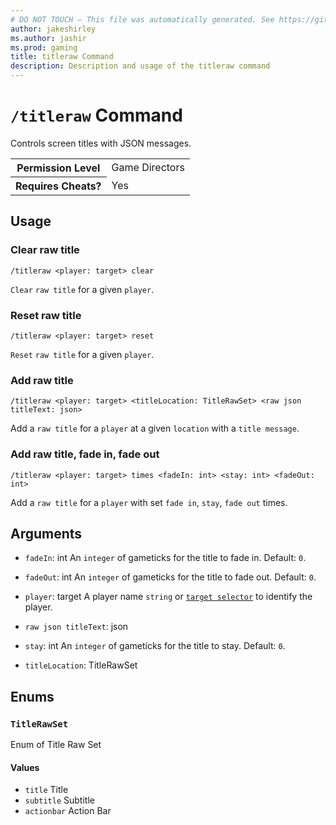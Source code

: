 ```yaml
---
# DO NOT TOUCH — This file was automatically generated. See https://github.com/mojang/minecraftapidocsgenerator to modify descriptions, examples, etc.
author: jakeshirley
ms.author: jashir
ms.prod: gaming
title: titleraw Command
description: Description and usage of the titleraw command
---
```

# `/titleraw` Command
Controls screen titles with JSON messages.

<table>
  <tr>
    <th>Permission Level</th>
    <td>Game Directors</td>
  </tr>
  <tr>
    <th>Requires Cheats?</th>
    <td>Yes</td>
  </tr>
</table>

## Usage
### Clear raw title
`/titleraw <player: target> clear`

`Clear` `raw title` for a given `player`.

### Reset raw title
`/titleraw <player: target> reset`

`Reset` `raw title` for a given `player`.

### Add raw title
`/titleraw <player: target> <titleLocation: TitleRawSet> <raw json titleText: json>`

Add a `raw title` for a `player` at a given `location` with a `title message`.

### Add raw title, fade in, fade out
`/titleraw <player: target> times <fadeIn: int> <stay: int> <fadeOut: int>`

Add a `raw title` for a `player` with set `fade in`, `stay`, `fade out` times.

## Arguments
- `fadeIn`: int
An `integer` of gameticks for the title to fade in.
Default: `0`.
- `fadeOut`: int
An `integer` of gameticks for the title to fade out.
Default: `0`.
- `player`: target
A player name `string` or [`target selector`](https://learn.microsoft.com/minecraft/creator/documents/commandsintroduction#target-selectors) to identify the player.
- `raw json titleText`: json

- `stay`: int
An `integer` of gameticks for the title to stay.
Default: `0`.
- `titleLocation`: TitleRawSet


## Enums
### `TitleRawSet`
Enum of Title Raw Set

#### Values
- `title`
Title
- `subtitle`
Subtitle
- `actionbar`
Action Bar
